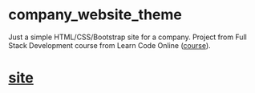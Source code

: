 # company_website_theme
Just a simple HTML/CSS/Bootstrap site for a company.
Project from Full Stack Development course from Learn Code Online ([course](https://courses.learncodeonline.in/learn/Full-stack-web-development-with-Django)).


# [site](https://vaishnav.github.io/company_website_theme/)
